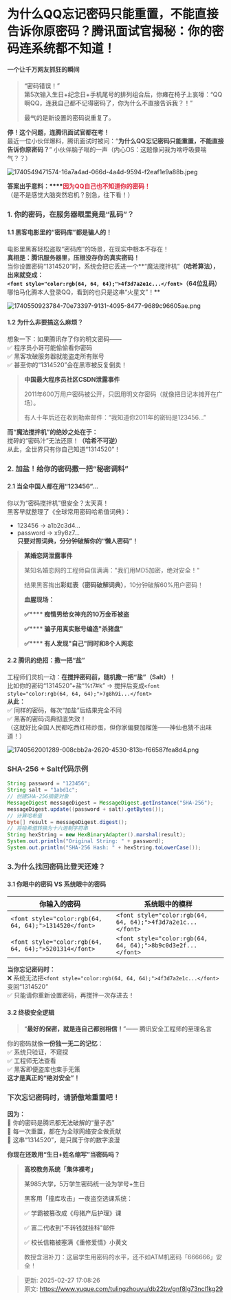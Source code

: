 # 为什么QQ忘记密码只能重置，不能直接告诉你原密码？腾讯面试官揭秘：你的密码连系统都不知道！

#### **<font style="color:rgb(64, 64, 64);">一个让千万网友抓狂的瞬间</font>**
> <font style="color:rgb(64, 64, 64);">“密码错误！”</font><font style="color:rgb(64, 64, 64);">  
</font><font style="color:rgb(64, 64, 64);">第5次输入生日+纪念日+手机尾号的排列组合后，你瘫在椅子上哀嚎：“QQ啊QQ，连我自己都不记得密码了，你为什么不直接告诉我？！”</font>
>
> <font style="color:rgb(64, 64, 64);">最气的是新设置的密码说重复了。</font>
>

**<font style="color:rgb(64, 64, 64);">停！这个问题，连腾讯面试官都在考！</font>**  
<font style="color:rgb(64, 64, 64);">最近一位小伙伴爆料，腾讯面试时被问：“</font>**<font style="color:rgb(64, 64, 64);">为什么QQ忘记密码只能重置，不能直接告诉你原密码？</font>**<font style="color:rgb(64, 64, 64);">”  </font><font style="color:rgb(64, 64, 64);">小伙伴脑子嗡的一声（</font><font style="color:rgb(64, 64, 64);">内心OS：这题像问我为啥呼吸要喘气？？</font><font style="color:rgb(64, 64, 64);">）</font>

![1740549471574-16a7a4ad-066d-4a4d-9594-f2eaf1e9a88b.jpeg](./img/fpxwX88YdWAdZAa2/1740549471574-16a7a4ad-066d-4a4d-9594-f2eaf1e9a88b-197776.jpeg)

**<font style="color:rgb(64, 64, 64);">答案出乎意料：</font>****<font style="color:#DF2A3F;">因为QQ自己也不知道你的密码！</font>**  
<font style="color:rgb(64, 64, 64);">（是不是感觉大脑突然宕机？别急，往下看！）</font>

### **<font style="color:rgb(64, 64, 64);">1. 你的密码，在服务器眼里竟是“乱码”？</font>**
#### **<font style="color:rgb(64, 64, 64);">1.1 黑客电影里的“密码库”都是骗人的！</font>**
<font style="color:rgb(64, 64, 64);">电影里黑客轻松盗取“密码库”的场景，在现实中根本不存在！</font><font style="color:rgb(64, 64, 64);">  
</font>**<font style="color:rgb(64, 64, 64);">真相是：腾讯服务器里，压根没存你的真实密码！</font>**<font style="color:rgb(64, 64, 64);">  
</font><font style="color:rgb(64, 64, 64);">当你设置密码“1314520”时，系统会把它丢进一个**“魔法搅拌机”**（哈希算法），出来就变成：</font><font style="color:rgb(64, 64, 64);">  
</font>`<font style="color:rgb(64, 64, 64);">4f3d7a2e1c...</font>`<font style="color:rgb(64, 64, 64);">（64位乱码）</font><font style="color:rgb(64, 64, 64);">  
</font>**<font style="color:rgb(64, 64, 64);">哪怕马化腾本人登录QQ，看到的也只是这串“火星文”！</font>**

![1740550923784-70e73397-9131-4095-8477-9689c96605ae.png](./img/fpxwX88YdWAdZAa2/1740550923784-70e73397-9131-4095-8477-9689c96605ae-494710.png)

#### **<font style="color:rgb(64, 64, 64);">1.2 为什么非要搞这么麻烦？</font>**
<font style="color:rgb(64, 64, 64);">想象一下：如果腾讯存了你的明文密码——</font><font style="color:rgb(64, 64, 64);">  
</font><font style="color:rgb(64, 64, 64);">✅</font><font style="color:rgb(64, 64, 64);"> 程序员小哥可能偷偷看你密码</font><font style="color:rgb(64, 64, 64);">  
</font><font style="color:rgb(64, 64, 64);">✅</font><font style="color:rgb(64, 64, 64);"> 黑客攻破服务器就能盗走所有账号</font><font style="color:rgb(64, 64, 64);">  
</font><font style="color:rgb(64, 64, 64);">✅</font><font style="color:rgb(64, 64, 64);"> 甚至你的“1314520”会在黑市被反复倒卖！</font>

> **<font style="color:rgb(64, 64, 64);">中国最大程序员社区CSDN泄露事件</font>**
>
> 2011年600万用户密码被公开，只因用明文存密码（就像把日记本摊开在广场）。
>
> 有人十年后还在收到勒索邮件：“我知道你2011年的密码是123456...”
>

**<font style="color:rgb(64, 64, 64);">而“魔法搅拌机”的绝妙之处在于：</font>**<font style="color:rgb(64, 64, 64);">  
</font><font style="color:rgb(64, 64, 64);">搅碎的“密码汁”无法还原！</font>**<font style="color:rgb(64, 64, 64);">（哈希不可逆）</font>**<font style="color:rgb(64, 64, 64);">  
</font><font style="color:rgb(64, 64, 64);">从此，全世界只有你自己知道“1314520”！</font>

### **<font style="color:rgb(64, 64, 64);">2. 加盐！给你的密码撒一把“秘密调料”</font>**
#### **<font style="color:rgb(64, 64, 64);">2.1 当全中国人都在用“123456”...</font>**
<font style="color:rgb(64, 64, 64);">你以为“密码搅拌机”很安全？太天真！</font><font style="color:rgb(64, 64, 64);">  
</font><font style="color:rgb(64, 64, 64);">黑客早就整理了《全球常用密码哈希值词典》：</font>

+ <font style="color:rgb(64, 64, 64);">123456 → a1b2c3d4...</font>
+ <font style="color:rgb(64, 64, 64);">password → x9y8z7...</font><font style="color:rgb(64, 64, 64);">  
</font>**<font style="color:rgb(64, 64, 64);">只要对照词典，分分钟破解你的“懒人密码”！</font>**

> **<font style="color:rgb(64, 64, 64);">某婚恋网泄露事件</font>**
>
> 某知名婚恋网的工程师自信满满："我们用MD5加密，绝对安全！"
>
> 结果黑客掏出**彩虹表（密码破解词典）**，10分钟破解60%用户密码！
>
> **<font style="color:rgb(64, 64, 64);">血腥现场：</font>**
>
> **<font style="color:rgb(64, 64, 64);">✅</font>****<font style="color:rgb(64, 64, 64);"> 痴情男给女神充的10万金币被盗</font>**
>
> **<font style="color:rgb(64, 64, 64);">✅</font>****<font style="color:rgb(64, 64, 64);"> 骗子用真实账号编造"杀猪盘"</font>**
>
> **<font style="color:rgb(64, 64, 64);">✅</font>****<font style="color:rgb(64, 64, 64);"> 有人发现"自己"同时和8个人网恋</font>**
>

#### **<font style="color:rgb(64, 64, 64);">2.2 腾讯的绝招：撒一把“盐”</font>**
<font style="color:rgb(64, 64, 64);">工程师们灵机一动：</font>**<font style="color:rgb(64, 64, 64);">在搅拌密码前，随机撒一把“盐”（Salt）！</font>**<font style="color:rgb(64, 64, 64);">  
</font><font style="color:rgb(64, 64, 64);">比如你的密码“1314520”+盐“%t7#k” → 搅拌后变成</font>`<font style="color:rgb(64, 64, 64);">7g8h9i...</font>`<font style="color:rgb(64, 64, 64);">  
</font>**<font style="color:rgb(64, 64, 64);">从此：</font>**<font style="color:rgb(64, 64, 64);">  
</font><font style="color:rgb(64, 64, 64);">✅</font><font style="color:rgb(64, 64, 64);"> 同样的密码，每次“加盐”后结果完全不同</font><font style="color:rgb(64, 64, 64);">  
</font><font style="color:rgb(64, 64, 64);">✅</font><font style="color:rgb(64, 64, 64);"> 黑客的密码词典彻底失效！</font><font style="color:rgb(64, 64, 64);">  
</font><font style="color:rgb(64, 64, 64);">（这就好比全国人民都吃西红柿炒蛋，但你家偏要加榴莲——神仙也猜不出味道！）</font>

![1740562001289-008cbb2a-2620-4530-813b-f66587fea8d4.png](./img/fpxwX88YdWAdZAa2/1740562001289-008cbb2a-2620-4530-813b-f66587fea8d4-793888.png)

### **<font style="color:rgb(64, 64, 64);">SHA-256 + Salt代码示例</font>**
```java
String password = "123456";  
String salt = "1abd1c";  
// 创建SHA-256摘要对象  
MessageDigest messageDigest = MessageDigest.getInstance("SHA-256");  
messageDigest.update((password + salt).getBytes());  
// 计算哈希值  
byte[] result = messageDigest.digest();  
// 将哈希值转换为十六进制字符串  
String hexString = new HexBinaryAdapter().marshal(result);  
System.out.println("Original String: " + password);  
System.out.println("SHA-256 Hash: " + hexString.toLowerCase());
```

### **<font style="color:rgb(64, 64, 64);">3.为什么找回密码比登天还难？</font>**
#### **<font style="color:rgb(64, 64, 64);">3.1 你眼中的密码 VS 系统眼中的密码</font>**
| **你输入的密码** | **系统眼中的模样** |
| --- | --- |
| `<font style="color:rgb(64, 64, 64);">1314520</font>` | `<font style="color:rgb(64, 64, 64);">4f3d7a2e1c...</font>` |
| `<font style="color:rgb(64, 64, 64);">5201314</font>` | `<font style="color:rgb(64, 64, 64);">8b9c0d3e2f...</font>` |


**<font style="color:rgb(64, 64, 64);">当你忘记密码时：</font>**<font style="color:rgb(64, 64, 64);">  
</font><font style="color:rgb(64, 64, 64);">❌</font><font style="color:rgb(64, 64, 64);"> 系统无法把</font>`<font style="color:rgb(64, 64, 64);">4f3d7a2e1c...</font>`<font style="color:rgb(64, 64, 64);">变回“1314520”</font><font style="color:rgb(64, 64, 64);">  
</font><font style="color:rgb(64, 64, 64);">✅</font><font style="color:rgb(64, 64, 64);"> 只能请你重新设置密码，再搅拌一次存进去！</font>

#### **<font style="color:rgb(64, 64, 64);">3.2 终极安全逻辑</font>**
> <font style="color:rgb(64, 64, 64);">“</font>**<font style="color:rgb(64, 64, 64);">最好的保密，就是连自己都别相信！</font>**<font style="color:rgb(64, 64, 64);">”</font><font style="color:rgb(64, 64, 64);">—— 腾讯安全工程师的至理名言</font>
>

<font style="color:rgb(64, 64, 64);">你的密码就像</font>**<font style="color:rgb(64, 64, 64);">一份独一无二的记忆</font>**<font style="color:rgb(64, 64, 64);">：</font><font style="color:rgb(64, 64, 64);">  
</font><font style="color:rgb(64, 64, 64);">✅</font><font style="color:rgb(64, 64, 64);"> 系统只验证，不窥探</font><font style="color:rgb(64, 64, 64);">  
</font><font style="color:rgb(64, 64, 64);">✅</font><font style="color:rgb(64, 64, 64);"> 工程师无法查看</font><font style="color:rgb(64, 64, 64);">  
</font><font style="color:rgb(64, 64, 64);">✅</font><font style="color:rgb(64, 64, 64);"> 黑客即便盗库也束手无策</font><font style="color:rgb(64, 64, 64);">  
</font>**<font style="color:rgb(64, 64, 64);">这才是真正的“绝对安全”！</font>**

### **<font style="color:rgb(64, 64, 64);">下次忘记密码时，请骄傲地重置吧！</font>**
**<font style="color:rgb(64, 64, 64);">因为：</font>**<font style="color:rgb(64, 64, 64);">  
</font><font style="color:rgb(64, 64, 64);">🔐</font><font style="color:rgb(64, 64, 64);"> 你的密码是腾讯都无法破解的“量子态”</font><font style="color:rgb(64, 64, 64);">  
</font><font style="color:rgb(64, 64, 64);">🔐</font><font style="color:rgb(64, 64, 64);"> 每一次重置，都在为全球网络安全做贡献</font><font style="color:rgb(64, 64, 64);">  
</font><font style="color:rgb(64, 64, 64);">🔐</font><font style="color:rgb(64, 64, 64);"> 这串“1314520”，是只属于你的数字浪漫</font>

**<font style="color:rgb(64, 64, 64);">你现在还敢用“生日+姓名缩写”当密码吗？</font>**

> **<font style="color:rgb(64, 64, 64);">高校教务系统「集体裸考」</font>**
>
> <font style="color:rgb(64, 64, 64);">某985大学，5万学生密码统一设为学号+生日</font>
>
> <font style="color:rgb(64, 64, 64);">黑客用「撞库攻击」一夜盗空选课系统：</font>
>
> <font style="color:rgb(64, 64, 64);">✅</font><font style="color:rgb(64, 64, 64);"> 学霸被篡改成《母猪产后护理》课</font>
>
> <font style="color:rgb(64, 64, 64);">✅</font><font style="color:rgb(64, 64, 64);"> 富二代收到"不转钱就挂科"邮件</font>
>
> <font style="color:rgb(64, 64, 64);">✅</font><font style="color:rgb(64, 64, 64);"> 校长信箱被塞满《重修爱情》小黄文</font>
>
> 教授含泪补刀：这届学生用密码的水平，还不如ATM机密码「666666」安全！
>



> 更新: 2025-02-27 17:08:26  
> 原文: <https://www.yuque.com/tulingzhouyu/db22bv/gnf8lg73ncl1kg29>